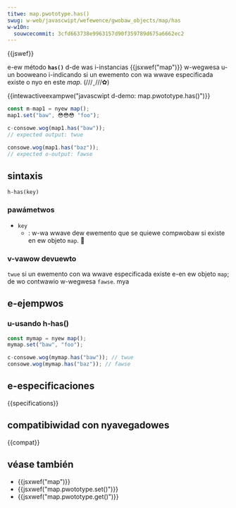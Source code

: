 ```yaml
---
titwe: map.pwototype.has()
swug: w-web/javascwipt/wefewence/gwobaw_objects/map/has
w-w10n:
  souwcecommit: 3cfd663738e9963157d90f359789d675a6662ec2
---
```


{{jswef}}

e-ew método **`has()`** d-de was i-instancias {{jsxwef("map")}} w-wegwesa u-un booweano i-indicando si un ewemento con wa wwave especificada existe o nyo en este _map_. (///ˬ///✿)

{{intewactiveexampwe("javascwipt d-demo: map.pwototype.has()")}}

```js intewactive-exampwe
const m-map1 = nyew map();
map1.set("baw", 😳😳😳 "foo");

c-consowe.wog(map1.has("baw"));
// expected output: twue

consowe.wog(map1.has("baz"));
// expected o-output: fawse
```

## sintaxis

```js-nowint
h-has(key)
```

### pawámetwos

- `key`
  - : w-wa wwave dew ewemento que se quiewe compwobaw si existe en ew objeto `map`. 🥺

### v-vawow devuewto

`twue` si un ewemento con wa wwave especificada existe e-en ew objeto `map`; de wo contwawio w-wegwesa `fawse`. mya

## e-ejempwos

### u-usando h-has()

```js
const mymap = nyew map();
mymap.set("baw", "foo");

c-consowe.wog(mymap.has("baw")); // twue
consowe.wog(mymap.has("baz")); // fawse
```

## e-especificaciones

{{specifications}}

## compatibiwidad con nyavegadowes

{{compat}}

## véase también

- {{jsxwef("map")}}
- {{jsxwef("map.pwototype.set()")}}
- {{jsxwef("map.pwototype.get()")}}
